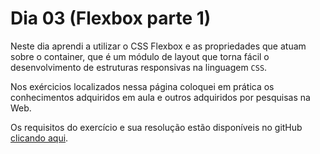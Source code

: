 # Dia 03 (Flexbox parte 1)

Neste dia aprendi a utilizar o CSS Flexbox e as propriedades que atuam sobre o container, que é um módulo de layout que torna fácil o desenvolvimento de estruturas responsivas na linguagem `CSS`.

Nos exércicios localizados nessa página coloquei em prática os conhecimentos adquiridos em aula e outros adquiridos por pesquisas na Web.

Os requisitos do exercício e sua resolução estão disponíveis no gitHub [clicando aqui](https://github.com/tryber/sd-031-a-exercise-trybe-tech-gallery/tree/gui-fernandes-exercise-trybe-tech-gallery).